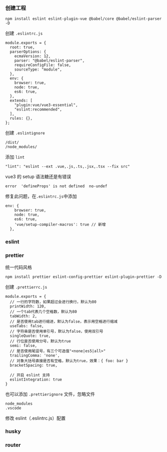 ### 创建工程

```
npm install eslint eslint-plugin-vue @babel/core @babel/eslint-parser -D
```

创建 `.eslintrc.js`

```
module.exports = {
  root: true,
  parserOptions: {
    ecmaVersion: 12,
    parser: "@babel/eslint-parser",
    requireConfigFile: false,
    sourceType: "module",
  },
  env: {
    browser: true,
    node: true,
    es6: true,
  },
  extends: [
    "plugin:vue/vue3-essential",
    "eslint:recommended",
  ],
  rules: {},
};
```

创建 `.eslintignore`

```
/dist/
/node_modules/
```

添加 `lint`

```
"lint": "eslint --ext .vue,.js,.ts,.jsx,.tsx --fix src"
```

vue3 的 setup 语法糖还是有错误

```
error  'defineProps' is not defined  no-undef
```

修复此问题，在`.eslintrc.js`中添加

```
env: {
    browser: true,
    node: true,
    es6: true,
    'vue/setup-compiler-macros': true // 新增
  },
```

### eslint

### prettier

统一代码风格

```
npm install prettier eslint-config-prettier eslint-plugin-prettier -D
```

创建 `.prettierrc.js`

```
module.exports = {
  // 一行的字符数，如果超过会进行换行，默认为80
  printWidth: 120,
  // 一个tab代表几个空格数，默认为80
  tabWidth: 2,
  // 是否使用tab进行缩进，默认为false，表示用空格进行缩减
  useTabs: false,
  // 字符串是否使用单引号，默认为false，使用双引号
  singleQuote: true,
  // 行位是否使用分号，默认为true
  semi: false,
  // 是否使用尾逗号，有三个可选值"<none|es5|all>"
  trailingComma: 'none',
  // 对象大括号直接是否有空格，默认为true，效果：{ foo: bar }
  bracketSpacing: true,

  // 开启 eslint 支持
  eslintIntegration: true
}

```

也可以添加 `.prettierignore` 文件，忽略文件

```
node_modules
.vscode
```

修改 eslint（.eslintrc.js）配置



### husky

### router
